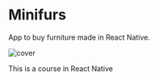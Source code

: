 # Minifurs

App to buy furniture made in React Native.

![cover](https://user-images.githubusercontent.com/22882573/204830879-1f8a94a3-ad34-4c32-8352-94acb157da87.png)

This is a course in React Native
